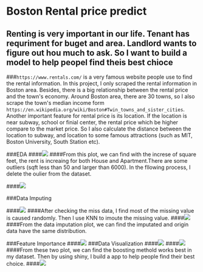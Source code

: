 # Boston Rental price predict
## Renting is very important in our life. Tenant has requriment for buget and area. Landlord wants to figure out hou much to ask. So I want to build a model to help peopel find theis best chioce
###`https://www.rentals.com/` is a very famous website people use to find the rental information. In this project, I only scraped the rental information in Boston area. Besides, there is a big relationship between the rental price and the town's economy. Around Boston area, there are 30 towns, so I also scrape the town's median income form `https://en.wikipedia.org/wiki/Boston#Twin_towns_and_sister_cities`. Another important feature for rental price is its location. If the location is near subway, school or finial center, the rental price which be higher compare to the market price. So I also calculate the distance between the location to subway, and location to some famous attractions (such as MIT, Boston University, South Station etc).

###EDA 
####![](https://raw.githubusercontent.com/danwang123/Boston_Rental/master/Image/Boston%20Rental%20Price%20Prediction.003.jpeg)
####From this plot, we can find with the increse of square feet, the rent is increaing for both House and Apartment.There are some outliers (sqft less than 50 and larger than 6000). In the fllowing process, I delete the oulier from the dataset.

####![](https://raw.githubusercontent.com/danwang123/Boston_Rental/master/Image/Boston%20Rental%20Price%20Prediction.004.jpeg)

###Data Imputing

####![](https://raw.githubusercontent.com/danwang123/Boston_Rental/master/Image/Boston%20Rental%20Price%20Prediction.005.jpeg)
####After checking the miss data, I find most of the missing value is caused randomly. Then I use KNN to imoute the missing value. 
####![](https://raw.githubusercontent.com/danwang123/Boston_Rental/master/Image/Boston%20Rental%20Price%20Prediction.006.jpeg)
####From the data imputation plot, we can find the imputated and origin data have the same distribution.

###Feature Importance
####![](https://raw.githubusercontent.com/danwang123/Boston_Rental/master/Image/Boston%20Rental%20Price%20Prediction.007.jpeg)
###Data Visualization
####![](https://raw.githubusercontent.com/danwang123/Boston_Rental/master/Image/Boston%20Rental%20Price%20Prediction.008.jpeg)
####![](https://raw.githubusercontent.com/danwang123/Boston_Rental/master/Image/Boston%20Rental%20Price%20Prediction.009.jpeg)
####From these two plot, we can find the boosting methold works best in my dataset. Then by using shiny, I build a app to help people find their best choice.
####![](https://raw.githubusercontent.com/danwang123/Boston_Rental/master/Image/Screen%20Shot%20.png)
